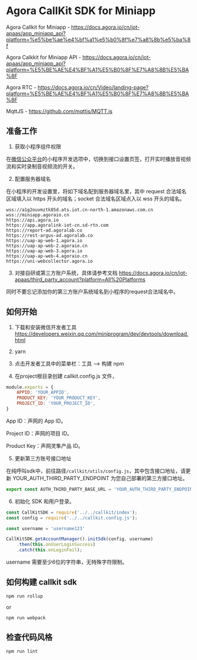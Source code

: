# Agora CallKit SDK for Miniapp

Agora Callkit for Miniapp - https://docs.agora.io/cn/iot-apaas/app_miniapp_api?platform=%e5%be%ae%e4%bf%a1%e5%b0%8f%e7%a8%8b%e5%ba%8f

Agora Calkkit for Miniapp API - https://docs.agora.io/cn/iot-apaas/app_miniapp_api?platform=%E5%BE%AE%E4%BF%A1%E5%B0%8F%E7%A8%8B%E5%BA%8F

Agora RTC - https://docs.agora.io/cn/Video/landing-page?platform=%E5%BE%AE%E4%BF%A1%E5%B0%8F%E7%A8%8B%E5%BA%8F

MqttJS - https://github.com/mqttjs/MQTT.js

## 准备工作

1. 获取小程序组件权限

在[微信公众平台](https://mp.weixin.qq.com/)的小程序开发选项中，切换到接口设置页签，打开实时播放音视频流和实时录制音视频流的开关。

2. 配置服务器域名

在小程序的开发设置里，将如下域名配到服务器域名里，其中 request 合法域名区域填入以 https 开头的域名；socket 合法域名区域点入以 wss 开头的域名。

```
wss://a1g2ouvmztk85d.ats.iot.cn-north-1.amazonaws.com.cn
wss://miniapp.agoraio.cn
https://api.agora.io
https://app.agoralink-iot-cn.sd-rtn.com
https://report-ad.agoralab.co
https://rest-argus-ad.agoralab.co
https://uap-ap-web-1.agora.io
https://uap-ap-web-2.agoraio.cn
https://uap-ap-web-3.agora.io
https://uap-ap-web-4.agoraio.cn
https://uni-webcollector.agora.io
```

3. 对接自研或第三方账户系统，具体请参考文档 https://docs.agora.io/cn/iot-apaas/third_party_account?platform=All%20Platforms

同时不要忘记添加你的第三方账户系统域名到小程序的request合法域名中。

## 如何开始

1. 下载和安装微信开发者工具 https://developers.weixin.qq.com/miniprogram/dev/devtools/download.html

2. yarn

3. 点击开发者工具中的菜单栏：工具 --> 构建 npm

4. 在project根目录创建 callkit.config.js 文件，

```js
module.exports = {
    APPID: 'YOUR_APPID',
    PRODUCT_KEY: 'YOUR_PRODUCT_KEY',
    PROJECT_ID: 'YOUR_PROJECT_ID',
}
```

App ID：声网的 App ID。

Project ID：声网的项目 ID。

Product Key：声网灵隼产品 ID。

5. 更新第三方账号接口地址

在纯呼叫sdk中，前往路径``/callkit/utils/config.js``，其中包含接口地址，请更新 YOUR_AUTH_THIRD_PARTY_ENDPOINT 为您自己部署的第三方接口地址。

```js
export const AUTH_THIRD_PARTY_BASE_URL = 'YOUR_AUTH_THIRD_PARTY_ENDPOINT';
```

6. 初始化 SDK 和用户登录。

```js
const CallKitSDK = require('../../callkit/index');
const config = require('../../callkit.config.js');

const username = 'username123'

CallKitSDK.getAccountManager().initSdk(config, username)
    .then(this.onUserLoginSuccess)
    .catch(this.onLoginFail);
```

username 需要至少6位的字符串，无特殊字符限制。

## 如何构建 callkit sdk

```
npm run rollup
```

or 

```
npm run webpack
```

## 检查代码风格

```
npm run lint
```
